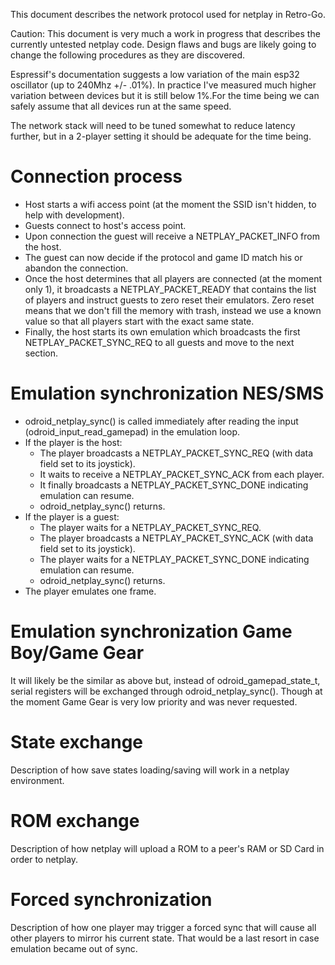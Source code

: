 This document describes the network protocol used for netplay in Retro-Go.

Caution: This document is very much a work in progress that describes the currently untested netplay code. Design flaws and bugs are likely going to change the following procedures as they are discovered.

Espressif's documentation suggests a low variation of the main esp32 oscillator (up to 240Mhz +/- .01%). In practice I've measured much higher variation between devices but it is still below 1%.For the time being we can safely assume that all devices run at the same speed.

The network stack will need to be tuned somewhat to reduce latency further, but in a 2-player setting it should be adequate for the time being.


# Connection process

- Host starts a wifi access point (at the moment the SSID isn't hidden, to help with development).
- Guests connect to host's access point.
- Upon connection the guest will receive a NETPLAY_PACKET_INFO from the host.
- The guest can now decide if the protocol and game ID match his or abandon the connection.
- Once the host determines that all players are connected (at the moment only 1), it broadcasts a NETPLAY_PACKET_READY that contains the list of players and instruct guests to zero reset their emulators. Zero reset means that we don't fill the memory with trash, instead we use a known value so that all players start with the exact same state.
- Finally, the host starts its own emulation which broadcasts the first NETPLAY_PACKET_SYNC_REQ to all guests and move to the next section.


# Emulation synchronization NES/SMS

- odroid_netplay_sync() is called immediately after reading the input (odroid_input_read_gamepad) in the emulation loop.
- If the player is the host:
  - The player broadcasts a NETPLAY_PACKET_SYNC_REQ (with data field set to its joystick).
  - It waits to receive a NETPLAY_PACKET_SYNC_ACK from each player.
  - It finally broadcasts a NETPLAY_PACKET_SYNC_DONE indicating emulation can resume.
  - odroid_netplay_sync() returns.
- If the player is a guest:
  - The player waits for a NETPLAY_PACKET_SYNC_REQ.
  - The player broadcasts a NETPLAY_PACKET_SYNC_ACK (with data field set to its joystick).
  - The player waits for a NETPLAY_PACKET_SYNC_DONE indicating emulation can resume.
  - odroid_netplay_sync() returns.
- The player emulates one frame.


# Emulation synchronization Game Boy/Game Gear

It will likely be the similar as above but, instead of odroid_gamepad_state_t, serial registers will be exchanged through odroid_netplay_sync(). Though at the moment Game Gear is very low priority and was never requested.


# State exchange

Description of how save states loading/saving will work in a netplay environment.


# ROM exchange

Description of how netplay will upload a ROM to a peer's RAM or SD Card in order to netplay.


# Forced synchronization

Description of how one player may trigger a forced sync that will cause all other players to mirror his current state. That would be a last resort in case emulation became out of sync.
